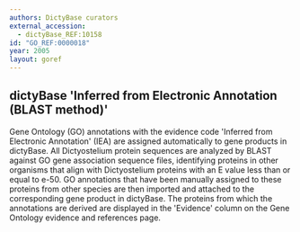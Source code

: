 ```yaml
---
authors: DictyBase curators
external_accession: 
  - dictyBase_REF:10158
id: "GO_REF:0000018"
year: 2005
layout: goref
---
```


## dictyBase 'Inferred from Electronic Annotation (BLAST method)'

Gene Ontology (GO) annotations with the evidence code 'Inferred from Electronic Annotation' (IEA) are assigned automatically to gene products in dictyBase. All Dictyostelium protein sequences are analyzed by BLAST against GO gene association sequence files, identifying proteins in other organisms that align with Dictyostelium proteins with an E value less than or equal to e-50. GO annotations that have been manually assigned to these proteins from other species are then imported and attached to the corresponding gene product in dictyBase. The proteins from which the annotations are derived are displayed in the 'Evidence' column on the Gene Ontology evidence and references page.
